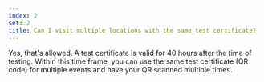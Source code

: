 ```yaml
---
index: 2
set: 2
title: Can I visit multiple locations with the same test certificate?
---
```

Yes, that's allowed. A test certificate is valid for 40 hours after the time of testing. Within this time frame, you can use the same test certificate (QR code) for multiple events and have your QR scanned multiple times. 
